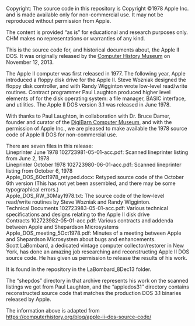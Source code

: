 Copyright: The source code in this repository is Copyright ©1978 Apple Inc. and is made available only for non-commercial use. It may not be reproduced without permission from Apple.   

The content is provided “as is” for educational and research purposes only. CHM makes no representations or warranties of any kind.  

This is the source code for, and historical documents about, the Apple II DOS. It was originally released by the [Computer History Museum](https://computerhistory.org/) on November 12, 2013.

The Apple II computer was first released in 1977. The following year, Apple introduced a floppy disk drive for the Apple II. Steve Wozniak designed the floppy disk controller, and with Randy Wigginton wrote low-level read/write routines. Contract programmer Paul Laughton produced higher level elements of for the disk operating system: a file manager, BASIC interface, and utilities. The Apple II DOS version 3.1 was released in June 1978.

With thanks to Paul Laughton, in collaboration with Dr. Bruce Damer, founder and curator of the [DigiBarn Computer Museum](http://www.digibarn.com/), and with the permission of Apple Inc., we are pleased to make available the 1978 source code of Apple II DOS for non-commercial use. 

There are seven files in this release:  
Lineprinter June 1978 102723981-05-01-acc.pdf: Scanned lineprinter listing from June 2, 1978  
Lineprinter October 1978 102723980-06-01-acc.pdf: Scanned lineprinter listing from October 6, 1978  
Apple_DOS_6Oct1978_retyped.docx: Retyped source code of the October 6th version (This has not yet been assembled, and there may be some typographical errors.)  
Apple_DOS_RW_30May1978.txt: The source code of the low-level read/write routines by Steve Wozniak and Randy Wigginton.  
Technical Documents 102723983-05-01-acc.pdf: Various technical specifications and designs relating to the Apple II disk drive  
Contracts 102723982-05-01-acc.pdf: Various contracts and addenda between Apple and Shepardson Microsystems  
Apple_DOS_meeting_5Oct1978.pdf: Minutes of a meeting between Apple and Shepardson Microsystem about bugs and enhancements.  
Scott LaBombard, a dedicated vintage computer collector/restorer in New York, has done an amazing job researching and reconstructing Apple II DOS source code. He has given us permission to release the results of his work.  

It is found in the repository in the LaBombard_8Dec13 folder. 

The “shepdos” directory in that archive represents his work on the scanned listings we got from Paul Laughton, and the “appledos31″ directory contains reconstructed source code that matches the production DOS 3.1 binaries released by Apple. 

The information above is adapted from https://computerhistory.org/blog/apple-ii-dos-source-code/








